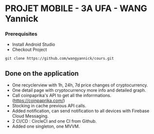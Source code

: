 # PROJET MOBILE - 3A UFA - WANG Yannick

### Prerequisites
-   Install Android Studio  
-   Checkout Project
```
git clone https://github.com/wangyannick/cours.git
```

##  Done on the application
- One recyclerview with 1h, 24h, 7d price changes of cryptocurrency.
- One detail page with cryptocurrency more info and detailed graph.
- Call coinpaprika's API to get all the inforrmations. (https://coinpaprika.com/)
- Stocking in cache previous API calls.
- Added notification, can send notification to all devices with Firebase Cloud Messaging.
- 2 CI/CD : CircleCI and one CI from Github.
- Added one singleton, one MVVM.
